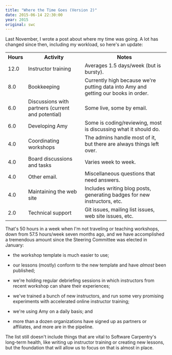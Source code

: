 ```yaml
---
title: "Where the Time Goes (Version 2)"
date: 2015-06-14 22:30:00
year: 2015
original: swc
---
```

<p>
  Last November,
  I wrote a post about
  where my time was going.
  A lot has changed since then,
  including my workload,
  so here's an update:
</p>
<table class="table table-striped">
  <tr>
    <th>Hours</th>
    <th>Activity</th>
    <th>Notes</th>
  </tr>
  <tr>
    <td>12.0</td>
    <td>Instructor training</td>
    <td>Averages 1.5 days/week (but is bursty).</td>
  </tr>
  <tr>
    <td>8.0</td>
    <td>Bookkeeping</td>
    <td>Currently high because we're putting data into Amy and getting our books in order.</td>
  </tr>
  <tr>
    <td>6.0</td>
    <td>Discussions with partners (current and potential)</td>
    <td>Some live, some by email.</td>
  </tr>
  <tr>
    <td>6.0</td>
    <td>Developing Amy</td>
    <td>Some is coding/reviewing, most is discussing what it should do.</td>
  </tr>
  <tr>
    <td>4.0</td>
    <td>Coordinating workshops</td>
    <td>The admins handle most of it, but there are always things left over.</td>
  </tr>
  <tr>
    <td>4.0</td>
    <td>Board discussions and tasks</td>
    <td>Varies week to week.</td>
  </tr>
  <tr>
    <td>4.0</td>
    <td>Other email.</td>
    <td>Miscellaneous questions that need answers.</td>
  </tr>
  <tr>
    <td>4.0</td>
    <td>Maintaining the web site</td>
    <td>Includes writing blog posts, generating badges for new instructors, etc.</td>
  </tr>
  <tr>
    <td>2.0</td>
    <td>Technical support</td>
    <td>Git issues, mailing list issues, web site issues, etc.</td>
  </tr>
</table>
<p>
  That's 50 hours in a week when I'm not traveling or teaching workshops,
  down from 57.5 hours/week seven months ago,
  and we have accomplished a tremendous amount since the Steering Committee was elected in January:
</p>
<ul>
  <li>
    <p>
      the workshop template is much easier to use;
    </p>
  </li>
  <li>
    <p>
      our lessons (mostly) conform to the new template
      and have <em>almost</em> been published;
    </p>
  </li>
  <li>
    <p>
      we're holding regular debriefing sessions in which instructors from recent workshop can share their experiences;
    </p>
  </li>
  <li>
    <p>
      we've trained a bunch of new instructors,
      and run some very promising experiments with accelerated online instructor training;
    </p>
  </li>
  <li>
    <p>
      we're using Amy on a daily basis;
      and
    </p>
  </li>
  <li>
    <p>
      more than a dozen organizations have signed up as partners or affiliates,
      and more are in the pipeline.
    </p>
  </li>
</ul>
<p>
  The list still doesn't include things that are vital to Software Carpentry's long-term health,
  like writing up instructor training or creating new lessons,
  but the foundation that will allow us to focus on that is almost in place.
</p>
